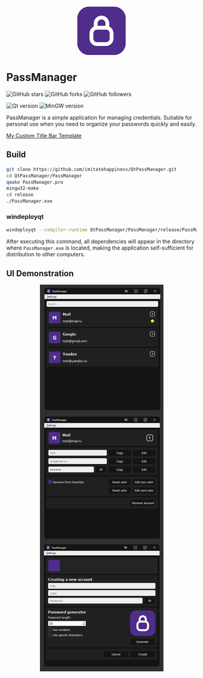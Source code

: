 
<p align="center">
	<img src="https://github.com/imitatehappiness/QtPassManager/blob/main/resources/icon.png" width="128" height="128" />
</p>

# PassManager

![GitHub stars](https://img.shields.io/github/stars/imitatehappiness/QtPassManager?style=social)
![GitHub forks](https://img.shields.io/github/forks/imitatehappiness/QtPassManager?style=social)
![GitHub followers](https://img.shields.io/github/followers/imitatehappiness?style=social)

![Qt version](https://img.shields.io/badge/Qt-5.15.2-151515.svg?Color=EEE&logoColor=EEE)
![MinGW version](https://img.shields.io/badge/MinGW-5.3.0-151515.svg?Color=EEE&logoColor=EEE)

PassManager is a simple application for managing credentials. Suitable for personal use when you need to organize your passwords quickly and easily.

[My Custom Title Bar Template](https://github.com/imitatehappiness/QtCustomTitleBar)

## Build

```bash
git clone https://github.com/imitatehappiness/QtPassManager.git
cd QtPassManager/PassManager
qmake PassManager.pro
mingw32-make
cd release
./PassManager.exe
```
### windeployqt
```bash
windeployqt --compiler-runtime QtPassManager/PassManager/release/PassManager.exe
```
After executing this command, all dependencies will appear in the directory where `PassManager.exe` is located, making the application self-sufficient for distribution to other computers.

## UI Demonstration 

<p align="center">
	<img src="https://github.com/imitatehappiness/QtPassManager/blob/main/resources/demo.png"  />
</p>
